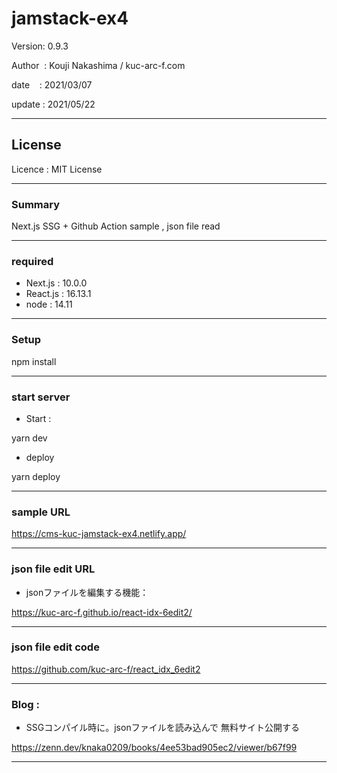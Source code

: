 # jamstack-ex4

 Version: 0.9.3

 Author  : Kouji Nakashima / kuc-arc-f.com

 date    : 2021/03/07

 update  : 2021/05/22 

***
## License
Licence : MIT License

***
### Summary

Next.js SSG + Github Action sample , json file read

***
### required

* Next.js : 10.0.0
* React.js : 16.13.1
* node : 14.11

***
### Setup

npm install

***
### start server
* Start :

yarn dev

* deploy

yarn deploy


***
### sample URL
https://cms-kuc-jamstack-ex4.netlify.app/

***
### json file edit URL

* jsonファイルを編集する機能：

https://kuc-arc-f.github.io/react-idx-6edit2/


***
### json file edit code

https://github.com/kuc-arc-f/react_idx_6edit2

***
### Blog : 

* SSGコンパイル時に。jsonファイルを読み込んで 無料サイト公開する

https://zenn.dev/knaka0209/books/4ee53bad905ec2/viewer/b67f99

***

